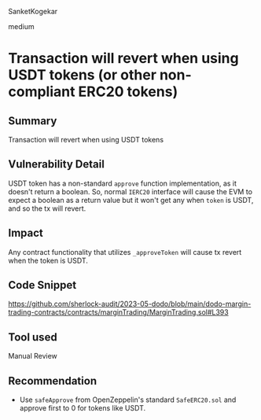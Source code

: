 SanketKogekar

medium

# Transaction will revert when using USDT tokens (or other non-compliant ERC20 tokens)

## Summary
Transaction will revert when using USDT tokens

## Vulnerability Detail
USDT token has a non-standard `approve` function implementation, as it doesn't return a boolean. So, normal `IERC20` interface will cause the EVM to expect a boolean as a return value but it won't get any when `token` is USDT, and so the tx will revert.

## Impact
Any contract functionality that utilizes `_approveToken` will cause tx revert when the token is USDT.

## Code Snippet
https://github.com/sherlock-audit/2023-05-dodo/blob/main/dodo-margin-trading-contracts/contracts/marginTrading/MarginTrading.sol#L393

## Tool used

Manual Review

## Recommendation
- Use `safeApprove` from OpenZeppelin's standard `SafeERC20.sol` and approve first to 0 for tokens like USDT.